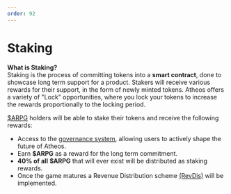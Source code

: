 ```yaml
---
order: 92
---
```


# Staking
**What is Staking?**  
Staking is the process of committing tokens into a **smart contract**, done to showcase long term support for a product. Stakers will receive various rewards for their support, in the form of newly minted tokens. Atheos offers a variety of "Lock" opportunities, where you lock your tokens to increase the rewards proportionally to the locking period.   

[$ARPG](https://atheosgame.github.io/tokenomics/arpgtoken/) holders will be able to stake their tokens and receive the following rewards:
- Access to the [governance system](https://atheosgame.github.io/governance/fairgovernance/), allowing users to actively shape the future of Atheos.
- Earn **$ARPG** as a reward for the long term commitment.  
- **40% of all** **$ARPG** that will ever exist will be distributed as staking rewards. 
- Once the game matures a Revenue Distribution scheme [(RevDis)](https://atheosgame.github.io/tokenomics/treasury/) will be implemented.


